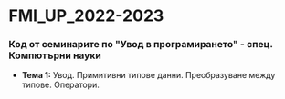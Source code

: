 # FMI_UP_2022-2023
### Код от семинарите по "Увод в програмирането" - спец. Компютърни науки

 - **Тема  1:**  Увод. Примитивни типове данни. Преобразуване между типове. Оператори.
